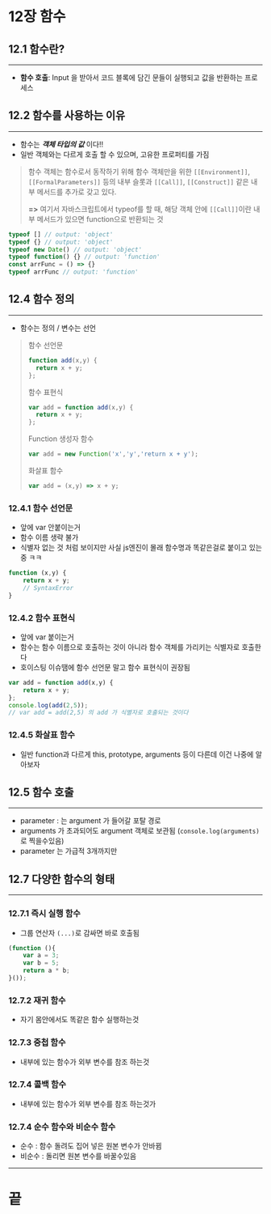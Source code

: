 # 12장 함수

## 12.1 함수란?
***
- **함수 호출**: Input 을 받아서 코드 블록에 담긴 문들이 실행되고 값을 반환하는 프로세스

## 12.2 함수를 사용하는 이유
***
- 함수는 ***객체 타입의 값*** 이다!!
- 일반 객체와는 다르게 호출 할 수 있으며, 고유한 프로퍼티를 가짐
> 함수 객체는 함수로서 동작하기 위해 함수 객체만을 위한 `[[Environment]]`, `[[FormalParameters]]` 등의 내부 슬롯과 `[[Call]]`, `[[Construct]]` 같은 내부 메서드를 추가로 갖고 있다.
>
> **=>** 여기서 자바스크립트에서 typeof를 할 때, 해당 객체 안에 `[[Call]]`이란 내부 메서드가 있으면 function으로 반환되는 것
```js
typeof [] // output: 'object'
typeof {} // output: 'object'
typeof new Date() // output: 'object'
typeof function() {} // output: 'function'
const arrFunc = () => {}
typeof arrFunc // output: 'function'
```
## 12.4 함수 정의
***
- 함수는 정의 / 변수는 선언
> 함수 선언문
> ```js
> function add(x,y) {
>   return x + y;
> };
> ``` 
> 함수 표현식
> ```js
> var add = function add(x,y) {
>   return x + y;
> };
> ``` 
> Function 생성자 함수
> ```js
> var add = new Function('x','y','return x + y');
> ```
> 화살표 함수
> ```js
> var add = (x,y) => x + y;
> ```
### 12.4.1 함수 선언문
- 앞에 var 안붙이는거
- 함수 이름 생략 불가
- 식별자 없는 것 처럼 보이지만 사실 js엔진이 몰래 함수명과 똑같은걸로 붙이고 있는 중 ㅋㅋ
```js
function (x,y) {
    return x + y;
    // SyntaxError
}
```
### 12.4.2 함수 표현식
- 앞에 var 붙이는거
- 함수는 함수 이름으로 호출하는 것이 아니라 함수 객체를 가리키는 식별자로 호출한다
- 호이스팅 이슈땜에 함수 선언문 말고 함수 표현식이 권장됨
```js
var add = function add(x,y) {
    return x + y;
};
console.log(add(2,5));
// var add = add(2,5) 의 add 가 식별자로 호출되는 것이다
```
### 12.4.5 화살표 함수
- 일반 function과 다르게 this, prototype, arguments 등이 다른데 이건 나중에 알아보자
## 12.5 함수 호출
***
- parameter : 는 argument 가 들어갈 포탈 경로
- arguments 가 초과되어도 argument 객체로 보관됨 (`console.log(arguments)`로 찍을수있음)
- parameter 는 가급적 3개까지만

## 12.7 다양한 함수의 형태
***
### 12.7.1 즉시 실행 함수
- 그룹 연산자 `(...)`로 감싸면 바로 호출됨
```js
(function (){
    var a = 3;
    var b = 5;
    return a * b;
}());
```
### 12.7.2 재귀 함수
- 자기 몸안에서도 똑같은 함수 실행하는것
### 12.7.3 중첩 함수
- 내부에 있는 함수가 외부 변수를 참조 하는것
### 12.7.4 콜백 함수
- 내부에 있는 함수가 외부 변수를 참조 하는것가
### 12.7.4 순수 함수와 비순수 함수
- 순수 : 함수 돌려도 집어 넣은 원본 변수가 안바뀜
- 비순수 : 돌리면 원본 변수를 바꿀수있음
***
# 끝